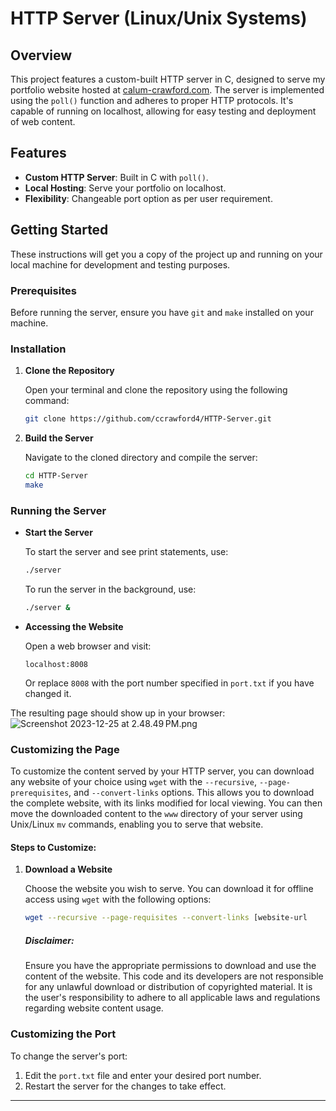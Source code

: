 # HTTP Server (Linux/Unix Systems)

## Overview
This project features a custom-built HTTP server in C, designed to serve my portfolio website hosted at [calum-crawford.com](https://calum-crawford.com). The server is implemented using the `poll()` function and adheres to proper HTTP protocols. It's capable of running on localhost, allowing for easy testing and deployment of web content.

## Features
- **Custom HTTP Server**: Built in C with `poll()`.
- **Local Hosting**: Serve your portfolio on localhost.
- **Flexibility**: Changeable port option as per user requirement.

## Getting Started

These instructions will get you a copy of the project up and running on your local machine for development and testing purposes.

### Prerequisites

Before running the server, ensure you have `git` and `make` installed on your machine.

### Installation

1. **Clone the Repository**

   Open your terminal and clone the repository using the following command:
    ```bash
    git clone https://github.com/ccrawford4/HTTP-Server.git
    ```

2. **Build the Server**

   Navigate to the cloned directory and compile the server:
    ```bash
    cd HTTP-Server
    make
    ```

### Running the Server

- **Start the Server**

  To start the server and see print statements, use:
    ```bash
    ./server
    ```

  To run the server in the background, use:
    ```bash
    ./server &
    ```

- **Accessing the Website**

  Open a web browser and visit:
    ```
    localhost:8008
    ```
  Or replace `8008` with the port number specified in `port.txt` if you have changed it.

The resulting page should show up in your browser:
![Screenshot 2023-12-25 at 2.48.49 PM.png](..%2F..%2F..%2F..%2F..%2Fvar%2Ffolders%2Fmd%2Fzhpqm6md1rn8yyjccp6vbnnm0000gn%2FT%2FTemporaryItems%2FNSIRD_screencaptureui_plezaX%2FScreenshot%202023-12-25%20at%202.48.49%E2%80%AFPM.png)

### Customizing the Page

To customize the content served by your HTTP server,
you can download any website of your choice using `wget` with
the `--recursive`, `--page-prerequisites`, and `--convert-links` options.
This allows you to download the complete website, with its links modified for local viewing.
You can then move the downloaded content to the `www` directory of your server using
Unix/Linux `mv` commands, enabling you to serve that website.

#### Steps to Customize:

1. **Download a Website**

   Choose the website you wish to serve. You can download it for offline access using `wget` with the following options:
   ```bash
   wget --recursive --page-requisites --convert-links [website-url
   ```
   ##### Disclaimer: 
    Ensure you have the appropriate permissions to download and use the content of the website. This code and its developers are not responsible for any unlawful download or distribution of copyrighted material. It is the user's responsibility to adhere to all applicable laws and regulations regarding website content usage.

### Customizing the Port

To change the server's port:
1. Edit the `port.txt` file and enter your desired port number.
2. Restart the server for the changes to take effect.
---